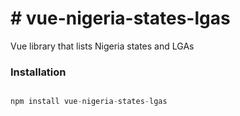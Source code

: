 # # vue-nigeria-states-lgas
  
  Vue library that lists Nigeria states and LGAs
  
  ### Installation
  
  ``` Javascript
  
  npm install vue-nigeria-states-lgas
  
  ```